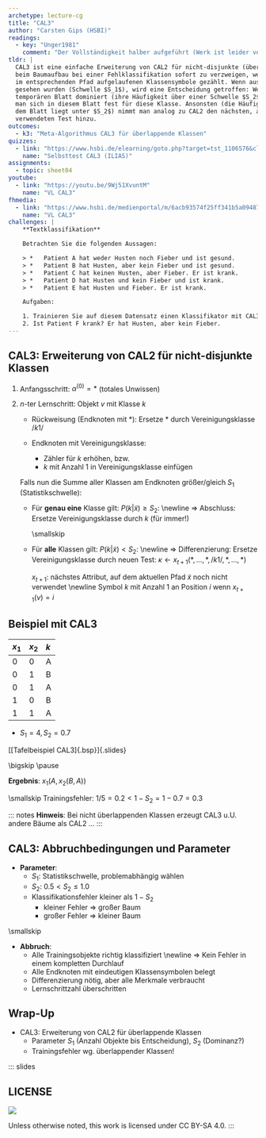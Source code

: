 ```yaml
---
archetype: lecture-cg
title: "CAL3"
author: "Carsten Gips (HSBI)"
readings:
  - key: "Unger1981"
    comment: "Der Vollständigkeit halber aufgeführt (Werk ist leider vergriffen und wird nicht mehr verlegt)"
tldr: |
  CAL3 ist eine einfache Erweiterung von CAL2 für nicht-disjunkte (überlappende) Klassen. Statt
  beim Baumaufbau bei einer Fehlklassifikation sofort zu verzweigen, werden hier zunächst die
  im entsprechenden Pfad aufgelaufenen Klassensymbole gezählt. Wenn ausreichend viele davon
  gesehen wurden (Schwelle $S_1$), wird eine Entscheidung getroffen: Wenn eine Klasse in diesem
  temporären Blatt dominiert (ihre Häufigkeit über einer Schwelle $S_2$ liegt), dann entscheidet
  man sich in diesem Blatt fest für diese Klasse. Ansonsten (die Häufigkeit aller Klassen in
  dem Blatt liegt unter $S_2$) nimmt man analog zu CAL2 den nächsten, auf diesem Pfad noch nicht
  verwendeten Test hinzu.
outcomes:
  - k3: "Meta-Algorithmus CAL3 für überlappende Klassen"
quizzes:
  - link: "https://www.hsbi.de/elearning/goto.php?target=tst_1106576&client_id=FH-Bielefeld"
    name: "Selbsttest CAL3 (ILIAS)"
assignments:
  - topic: sheet04
youtube:
  - link: "https://youtu.be/9Wj51XvuntM"
    name: "VL CAL3"
fhmedia:
  - link: "https://www.hsbi.de/medienportal/m/6acb93574f25ff341b5a09487fc153ea28252e12d3960342bc7d05a463e56b338f53f366338229df44f5c486400465fddf58e727fd8f9cc56904dd67c7c8ecb8"
    name: "VL CAL3"
challenges: |
    **Textklassifikation**

    Betrachten Sie die folgenden Aussagen:

    > *   Patient A hat weder Husten noch Fieber und ist gesund.
    > *   Patient B hat Husten, aber kein Fieber und ist gesund.
    > *   Patient C hat keinen Husten, aber Fieber. Er ist krank.
    > *   Patient D hat Husten und kein Fieber und ist krank.
    > *   Patient E hat Husten und Fieber. Er ist krank.

    Aufgaben:

    1. Trainieren Sie auf diesem Datensatz einen Klassifikator mit CAL3 ($S_1=4, S_2=0.6$).
    2. Ist Patient F krank? Er hat Husten, aber kein Fieber.
---
```



## CAL3: Erweiterung von CAL2 für nicht-disjunkte Klassen

1)  Anfangsschritt: $\alpha^{(0)} = \ast$ (totales Unwissen)

2)  $n$-ter Lernschritt: Objekt $v$ mit Klasse $k$
    -   Rückweisung (Endknoten mit $\ast$):
        Ersetze $\ast$ durch Vereinigungsklasse $/k1/$

    -   Endknoten mit Vereinigungsklasse:
        *   Zähler für $k$ erhöhen, bzw.
        *   $k$ mit Anzahl $1$ in Vereinigungsklasse einfügen

    Falls nun die Summe aller Klassen am Endknoten größer/gleich $S_1$ (Statistikschwelle):
    *   Für **genau eine** Klasse gilt: $P(k | \tilde{x}) \ge S_2$: \newline
        => Abschluss: Ersetze Vereinigungsklasse durch $k$ (für immer!)

        \smallskip

    *   Für **alle** Klassen gilt: $P(k | \tilde{x}) < S_2$: \newline
        => Differenzierung: Ersetze Vereinigungsklasse durch neuen
        Test: $\kappa \gets x_{t+1}(\ast, \ldots, \ast, /k1/, \ast, \ldots, \ast)$

        $x_{t+1}$: nächstes Attribut, auf dem aktuellen Pfad $\tilde{x}$
        noch nicht verwendet \newline
        Symbol $k$ mit Anzahl 1 an Position $i$ wenn $x_{t+1}(v) = i$


## Beispiel mit CAL3

| $x_1$ | $x_2$ | $k$ |
|:------|:------|:----|
| 0     | 0     | A   |
| 0     | 1     | B   |
| 0     | 1     | A   |
| 1     | 0     | B   |
| 1     | 1     | A   |

*   $S_1 = 4, S_2 = 0.7$

[[Tafelbeispiel CAL3]{.bsp}]{.slides}

\bigskip
\pause

**Ergebnis**: $x_1(A,  x_2(B, A))$

\smallskip
Trainingsfehler: $1/5 = 0.2 < 1-S_2 = 1-0.7 = 0.3$

::: notes
**Hinweis**: Bei nicht überlappenden Klassen erzeugt CAL3 u.U. andere Bäume als CAL2 ...
:::


## CAL3: Abbruchbedingungen und Parameter

*   **Parameter**:
    *   $S_1$: Statistikschwelle, problemabhängig wählen
    *   $S_2$: $0.5 < S_2 \le 1.0$
    *   Klassifikationsfehler kleiner als $1-S_2$
        *   kleiner Fehler => großer Baum
        *   großer Fehler => kleiner Baum

\smallskip

*   **Abbruch**:
    *   Alle Trainingsobjekte richtig klassifiziert \newline
        => Kein Fehler in einem kompletten Durchlauf
    *   Alle Endknoten mit eindeutigen Klassensymbolen belegt
    *   Differenzierung nötig, aber alle Merkmale verbraucht
    *   Lernschrittzahl überschritten


## Wrap-Up

*   CAL3: Erweiterung von CAL2 für überlappende Klassen
    *   Parameter $S_1$ (Anzahl Objekte bis Entscheidung), $S_2$ (Dominanz?)
    *   Trainingsfehler wg. überlappender Klassen!







<!-- DO NOT REMOVE - THIS IS A LAST SLIDE TO INDICATE THE LICENSE AND POSSIBLE EXCEPTIONS (IMAGES, ...). -->
::: slides
## LICENSE
![](https://licensebuttons.net/l/by-sa/4.0/88x31.png)

Unless otherwise noted, this work is licensed under CC BY-SA 4.0.
:::
